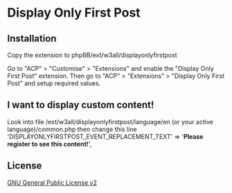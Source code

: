 # Display Only First Post

## Installation

Copy the extension to phpBB/ext/w3all/displayonlyfirstpost

Go to "ACP" > "Customise" > "Extensions" and enable the "Display Only First Post" extension.
Then go to "ACP" > "Extensions" > "Display Only First Post" and setup required values.


## I want to display custom content!
Look into file 
    /ext/w3all/displayonlyfirstpost/language/en (or your active language)/common.php
then change this line
    'DISPLAYONLYFIRSTPOST_EVENT_REPLACEMENT_TEXT'   => '<b>Please register to see this content!</b>',


## License

[GNU General Public License v2](license.txt)
